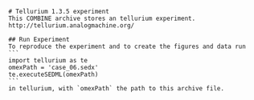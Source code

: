 
        # Tellurium 1.3.5 experiment
        This COMBINE archive stores an tellurium experiment.
        http://tellurium.analogmachine.org/

        ## Run Experiment
        To reproduce the experiment and to create the figures and data run
        ```
        import tellurium as te
        omexPath = 'case_06.sedx'
        te.executeSEDML(omexPath)
        ```
        in tellurium, with `omexPath` the path to this archive file.
        
